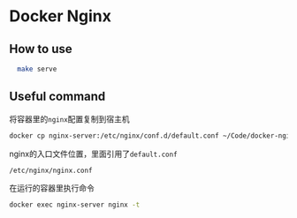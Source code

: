# Docker Nginx


## How to use
```bash
  make serve
```

## Useful command

将容器里的`nginx`配置复制到宿主机
```bash
docker cp nginx-server:/etc/nginx/conf.d/default.conf ~/Code/docker-nginx
```

nginx的入口文件位置，里面引用了`default.conf`
```bash
/etc/nginx/nginx.conf
```

在运行的容器里执行命令
```bash
docker exec nginx-server nginx -t
```

